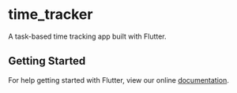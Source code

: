 # time_tracker

A task-based time tracking app built with Flutter.

## Getting Started



For help getting started with Flutter, view our online
[documentation](https://flutter.io/).
